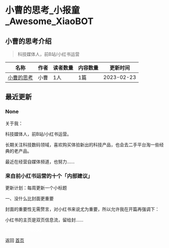 # 小曹的思考_小报童_Awesome_XiaoBOT

## 小曹的思考介绍
> 科技媒体人，前B站/小红书运营  
  


|名称|作者|读者数量|内容数量|更新时间|
|---|---|---|---|---|
|[小曹的思考](https://xiaobot.net/p/cybercao?refer=0b133df9-27dc-423b-8101-639049001c13)|小曹|1人|1篇|2023-02-23|

## 最近更新
### None

关于我：

科技媒体人，前B站/小红书运营。

长期关注科技数码领域，喜欢购买体验新出的科技产品，也会去二手平台淘一些经典的老产品。

最近在经营自媒体频道，也努力......

### 来自前小红书运营的十个「内部建议」

更新计划：每周更新一个小标题

一、没什么比封面更重要

封面的重要性无需赘言，对小红书来说尤为重要，所以允许我在开篇再强调下：

小红书的主页是双页信息流，留给封......


<a href="https://github.com/Reno9527/awesome-xiaobot" style="color: white; text-decoration: none;">awesome-xiaobot</a>

返回 [首页](../README.md)
